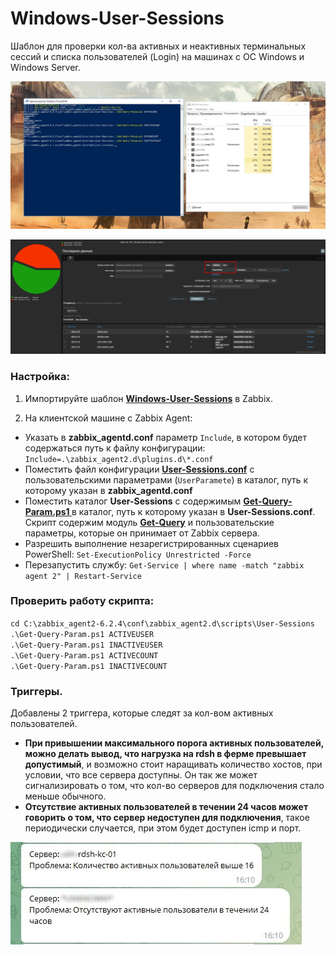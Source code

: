 # Windows-User-Sessions
Шаблон для проверки кол-ва активных и неактивных терминальных сессий и списка пользователей (Login) на машинах с ОС Windows и Windows Server.

![Image alt](https://github.com/Lifailon/Windows-User-Sessions/blob/rsa/Screen/Windows.jpg)

![Image alt](https://github.com/Lifailon/Windows-User-Sessions/blob/rsa/Screen/Zabbix.jpg)

### Настройка:
1. Импортируйте шаблон **[Windows-User-Sessions](https://github.com/Lifailon/Windows-User-Sessions/tree/rsa/Template)** в Zabbix.

2. На клиентской машине с Zabbix Agent:
* Указать в **zabbix_agentd.conf** параметр `Include`, в котором будет содержаться путь к файлу конфигурации: \
`Include=.\zabbix_agent2.d\plugins.d\*.conf`
* Поместить файл конфигурации **[User-Sessions.conf](https://github.com/Lifailon/Windows-User-Sessions/blob/rsa/Scripts/User-Sessions.conf)** с пользовательскими параметрами (`UserParamete`) в каталог, путь к которому указан в **zabbix_agentd.conf**
* Поместить каталог **User-Sessions** с содержимым **[Get-Query-Param.ps1 ](https://github.com/Lifailon/Windows-User-Sessions/blob/rsa/Scripts/User-Sessions/Get-Query-Param.ps1)** в каталог, путь к которому указан в **User-Sessions.conf**. Скрипт содержим модуль **[Get-Query](https://github.com/Lifailon/Get-Query)** и пользовательские параметры, которые он принимает от Zabbix сервера.
* Разрешить выполнение незарегистрированных сценариев PowerShell: `Set-ExecutionPolicy Unrestricted -Force`
* Перезапустить службу: `Get-Service | where name -match "zabbix agent 2" | Restart-Service`

### Проверить работу скрипта:
`cd C:\zabbix_agent2-6.2.4\conf\zabbix_agent2.d\scripts\User-Sessions` \
`.\Get-Query-Param.ps1 ACTIVEUSER` \
`.\Get-Query-Param.ps1 INACTIVEUSER` \
`.\Get-Query-Param.ps1 ACTIVECOUNT` \
`.\Get-Query-Param.ps1 INACTIVECOUNT`

### Триггеры.
Добавлены 2 триггера, которые следят за кол-вом активных пользователей.
* **При привышении максимального порога активных пользователей, можно делать вывод, что нагрузка на rdsh в ферме превышает допустимый**, и возможно стоит наращивать количество хостов, при условии, что все сервера доступны. Он так же может сигнализировать о том, что кол-во серверов для подключения стало меньше обычного.
* **Отсутствие активных пользователей в течении 24 часов может говорить о том, что сервер недоступен для подключения**, такое периодически случается, при этом будет доступен icmp и порт.

![image](https://github.com/Lifailon/Windows-User-Sessions/blob/rsa/Screen/Trigger.jpg)
